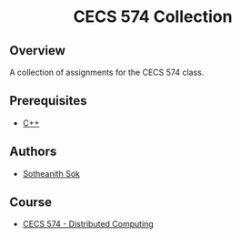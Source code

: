 <h1 align="center" style="border: none">CECS 574 Collection</h1>

## Overview
A collection of assignments for the CECS 574 class.

## Prerequisites
 - [C++](http://mingw-w64.org/doku.php)

## Authors
 - [Sotheanith Sok](https://github.com/sotheanith-sok)

## Course
 - [CECS 574 - Distributed Computing](http://catalog.csulb.edu/preview_course_nopop.php?catoid=5&coid=40048)
